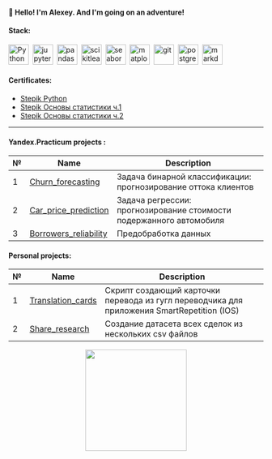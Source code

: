 #### :wave: Hello! I'm Alexey. And I'm going on an adventure!



#### Stack: 
<div>
  <img src="https://api.iconify.design/logos/python.svg" title="Python" alt="Python" width="40" height="40"/>&nbsp;
  <img src="https://api.iconify.design/logos/jupyter.svg?width=256&height=256" title="jupyter"  alt="jupyter" width="40" height="40"/>&nbsp;
  <img src="https://api.iconify.design/devicon/pandas.svg"  title="pandas" alt="pandas" width="40" height="40"/>&nbsp;
  <img src="https://api.iconify.design/devicon/scikitlearn.svg" title="scikitlearn" alt="scikitlearn" width="40" height="40"/>&nbsp;
  <img src="https://api.iconify.design/logos/seaborn-icon.svg" title="seaborn" alt="seaborn" width="40" height="40"/>&nbsp;
  <img src="https://api.iconify.design/devicon/matplotlib.svg" title="matplotlib" alt="matplotlib" width="40" height="40"/>&nbsp;
  <img src="https://api.iconify.design/devicon/git.svg" title="git" alt="git" width="40" height="40"/>&nbsp;
  <img src="https://api.iconify.design/logos/postgresql.svg" title="postgresql" alt="postgresql" width="40" height="40"/>&nbsp;
  <img src="https://api.iconify.design/skill-icons/markdown-dark.svg?width=256&height=256" title="markdown" alt="markdown" width="40" height="40"/>&nbsp;
</div>

  
#### Certificates: 

- [Stepik Python](https://stepik.org/cert/2200929)  
- [Stepik Основы статистики ч.1](https://stepik.org/cert/2202850)  
- [Stepik Основы статистики ч.2](https://stepik.org/cert/2137337)  
---


#### Yandex.Practicum projects :  

| № | Name | Description |
|---|----------|----------|
| 1 | [Churn_forecasting](https://github.com/Eag1e-0w1/churn_forecasting/) | Задача бинарной классификации: прогнозирование оттока клиентов|
| 2 |[Car_price_prediction](https://github.com/Eag1e-0w1/car_price_prediction/) | Задача регрессии: прогнозирование стоимости подержанного автомобиля |
| 3 |[Borrowers_reliability](https://github.com/Eag1e-0w1/borrowers_reliability/) | Предобработка данных |

#### Personal projects: 
| № | Name | Description |
|---|----------|----------|
| 1 | [Translation_cards](https://github.com/Eag1e-0w1/Translation_cards) | Скрипт создающий карточки перевода из гугл переводчика для приложения SmartRepetition (IOS)| 
| 2 | [Share_research](https://github.com/Eag1e-0w1/share_research) | Создание датасета всех сделок из нескольких csv файлов |


<div id="header" align="center">
  <img src=https://media.giphy.com/media/x4unLoM3hApc2Cw5kO/giphy.gif width="200"/>
</div>



</div>
<div>
<div align='right'>
  <img src="https://komarev.com/ghpvc/?username=Eag1e-0w1&style=flat-square&color=blue" alt=""/>
</div>

